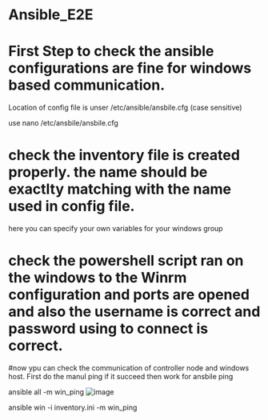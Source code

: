 # Ansible_E2E

# First Step to check the ansible configurations are fine for windows based communication.

Location of config file is unser /etc/ansible/ansbile.cfg (case sensitive)

use nano /etc/ansbile/ansbile.cfg

# check the inventory file is created properly. the name should be exactlty matching with the name used in config file.
here you can specify your own variables for your windows group 


# check the powershell script ran on the windows to the Winrm configuration and ports are opened and also the username is correct and password using to connect is correct.


#now ypu can check the communication of controller node and windows host.
First do the manul ping if it succeed then work for ansbile ping

ansible all -m win_ping
![image](https://github.com/user-attachments/assets/499af472-b11d-4823-b985-c3563de25967)


ansible win -i inventory.ini -m win_ping
